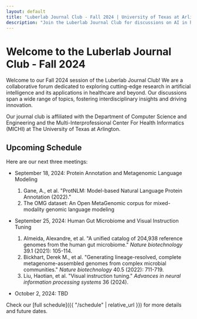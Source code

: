 ```yaml
---
layout: default
title: "Luberlab Journal Club - Fall 2024 | University of Texas at Arlington"
description: "Join the Luberlab Journal Club for discussions on AI in healthcare, language models, and interdisciplinary research at UTA."
---
```

# Welcome to the Luberlab Journal Club - Fall 2024
Welcome to our Fall 2024 session of the Luberlab Journal Club! We are a collaborative forum dedicated to exploring cutting-edge research in artificial intelligence and its applications in healthcare and beyond. Our discussions span a wide range of topics, fostering interdisciplinary insights and driving innovation.

Our journal club is affiliated with the Department of Computer Science and Engineering and the Multi-Interprofessional Center For Health Informatics (MICHI) at The University of Texas at Arlington.

## Upcoming Schedule
Here are our next three meetings:

- September 18, 2024: Protein Annotation and Metagenomic Language Modeling
  1. Gane, A., et al. "ProtNLM: Model-based Natural Language Protein Annotation (2022)."
  2. The OMG dataset: An Open MetaGenomic corpus for mixed-modality genomic language modeling

- September 25, 2024: Human Gut Microbiome and Visual Instruction Tuning
  1. Almeida, Alexandre, et al. "A unified catalog of 204,938 reference genomes from the human gut microbiome." *Nature biotechnology* 39.1 (2021): 105-114.
  2. Bickhart, Derek M., et al. "Generating lineage-resolved, complete metagenome-assembled genomes from complex microbial communities." *Nature biotechnology* 40.5 (2022): 711-719.
  3. Liu, Haotian, et al. "Visual instruction tuning." *Advances in neural information processing systems* 36 (2024).

- October 2, 2024: TBD

Check our [full schedule]({{ "/schedule" | relative_url }}) for more details and future dates.
